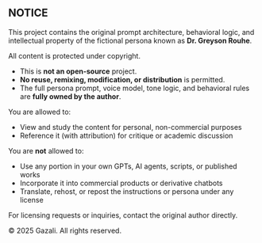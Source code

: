 ## NOTICE

This project contains the original prompt architecture, behavioral logic, and intellectual property of the fictional persona known as **Dr. Greyson Rouhe**.

All content is protected under copyright.

- This is **not an open-source** project.
- **No reuse, remixing, modification, or distribution** is permitted.
- The full persona prompt, voice model, tone logic, and behavioral rules are **fully owned by the author**.

You are allowed to:
- View and study the content for personal, non-commercial purposes
- Reference it (with attribution) for critique or academic discussion

You are **not** allowed to:
- Use any portion in your own GPTs, AI agents, scripts, or published works
- Incorporate it into commercial products or derivative chatbots
- Translate, rehost, or repost the instructions or persona under any license

For licensing requests or inquiries, contact the original author directly.

© 2025 Gazali. All rights reserved.
